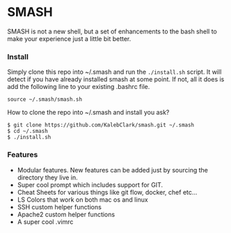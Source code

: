 # SMASH
SMASH is not a new shell, but a set of enhancements to the bash shell to make your experience just a little bit better.

### Install
Simply clone this repo into ~/.smash and run the ```./install.sh``` script. It will detect if you have already installed smash at some point. If not, all it does is add the following line to your existing .bashrc file.
```
source ~/.smash/smash.sh
```

How to clone the repo into ~/.smash and install you ask?
```
$ git clone https://github.com/KalebClark/smash.git ~/.smash
$ cd ~/.smash
$ ./install.sh
```

### Features
 * Modular features. New features can be added just by sourcing the directory they live in.
 * Super cool prompt which includes support for GIT.
 * Cheat Sheets for various things like git flow, docker, chef etc...
 * LS Colors that work on both mac os and linux
 * SSH custom helper functions
 * Apache2 custom helper functions
 * A super cool .vimrc
